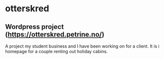 # otterskred
## Wordpress project (https://otterskred.petrine.no/)
A project my student business and I have been working on for a client.
It is i homepage for a couple renting out holiday cabins.
